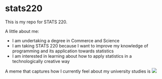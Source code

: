 # stats220

This is my repo for STATS 220. 

A little about me:

- I am undertaking a degree in Commerce and Science
- I am taking STATS 220 because I want to improve my knowledge of programming and its application towards statistics
- I am interested in learning about how to apply statistics in a technologically creative way

A meme that captures how I currently feel about my university studies is ![](https://c.tenor.com/8druEACXtX8AAAAd/tenor.gif)
